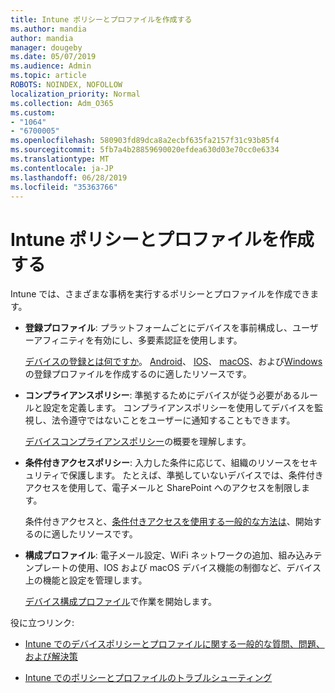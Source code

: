 ```yaml
---
title: Intune ポリシーとプロファイルを作成する
ms.author: mandia
author: mandia
manager: dougeby
ms.date: 05/07/2019
ms.audience: Admin
ms.topic: article
ROBOTS: NOINDEX, NOFOLLOW
localization_priority: Normal
ms.collection: Adm_O365
ms.custom:
- "1064"
- "6700005"
ms.openlocfilehash: 580903fd89dca8a2ecbf635fa2157f31c93b85f4
ms.sourcegitcommit: 5fb7a4b28859690020efdea630d03e70cc0e6334
ms.translationtype: MT
ms.contentlocale: ja-JP
ms.lasthandoff: 06/28/2019
ms.locfileid: "35363766"
---
```

# <a name="creating-intune-policy-and-profiles"></a>Intune ポリシーとプロファイルを作成する

Intune では、さまざまな事柄を実行するポリシーとプロファイルを作成できます。

- **登録プロファイル**: プラットフォームごとにデバイスを事前構成し、ユーザーアフィニティを有効にし、多要素認証を使用します。

  [デバイスの登録とは何ですか](https://docs.microsoft.com/intune/device-enrollment)。 [Android](https://docs.microsoft.com/intune/android-enroll)、 [IOS](https://docs.microsoft.com/intune/ios-enroll)、 [macOS](https://docs.microsoft.com/intune/macos-enroll)、および[Windows](https://docs.microsoft.com/intune/windows-enrollment-methods)の登録プロファイルを作成するのに適したリソースです。

- **コンプライアンスポリシー**: 準拠するためにデバイスが従う必要があるルールと設定を定義します。 コンプライアンスポリシーを使用してデバイスを監視し、法令遵守ではないことをユーザーに通知することもできます。

  [デバイスコンプライアンスポリシー](https://docs.microsoft.com/intune/device-compliance-get-started)の概要を理解します。
- **条件付きアクセスポリシー**: 入力した条件に応じて、組織のリソースをセキュリティで保護します。 たとえば、準拠していないデバイスでは、条件付きアクセスを使用して、電子メールと SharePoint へのアクセスを制限します。

  条件付きアクセスと、[条件付きアクセスを使用する一般的な方法](https://docs.microsoft.com/intune/conditional-access-intune-common-ways-use)[は](https://docs.microsoft.com/intune/conditional-access)、開始するのに適したリソースです。

- **構成プロファイル**: 電子メール設定、WiFi ネットワークの追加、組み込みテンプレートの使用、IOS および macOS デバイス機能の制御など、デバイス上の機能と設定を管理します。

  [デバイス構成プロファイル](https://docs.microsoft.com/intune/device-profiles)で作業を開始します。

役に立つリンク:

- [Intune でのデバイスポリシーとプロファイルに関する一般的な質問、問題、および解決策](https://docs.microsoft.com/intune/device-profile-troubleshoot)

- [Intune でのポリシーとプロファイルのトラブルシューティング](https://docs.microsoft.com/intune/troubleshoot-policies-in-microsoft-intune)
